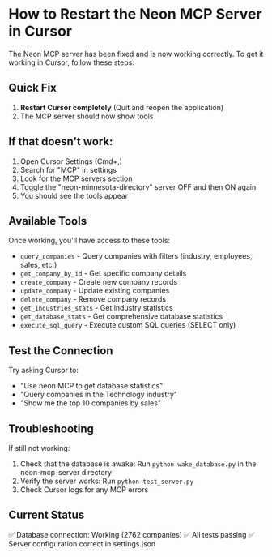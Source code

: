 # How to Restart the Neon MCP Server in Cursor

The Neon MCP server has been fixed and is now working correctly. To get it working in Cursor, follow these steps:

## Quick Fix

1. **Restart Cursor completely** (Quit and reopen the application)
2. The MCP server should now show tools

## If that doesn't work:

1. Open Cursor Settings (Cmd+,)
2. Search for "MCP" in settings
3. Look for the MCP servers section
4. Toggle the "neon-minnesota-directory" server OFF and then ON again
5. You should see the tools appear

## Available Tools

Once working, you'll have access to these tools:
- `query_companies` - Query companies with filters (industry, employees, sales, etc.)
- `get_company_by_id` - Get specific company details
- `create_company` - Create new company records
- `update_company` - Update existing companies
- `delete_company` - Remove company records
- `get_industries_stats` - Get industry statistics
- `get_database_stats` - Get comprehensive database statistics
- `execute_sql_query` - Execute custom SQL queries (SELECT only)

## Test the Connection

Try asking Cursor to:
- "Use neon MCP to get database statistics"
- "Query companies in the Technology industry"
- "Show me the top 10 companies by sales"

## Troubleshooting

If still not working:
1. Check that the database is awake: Run `python wake_database.py` in the neon-mcp-server directory
2. Verify the server works: Run `python test_server.py`
3. Check Cursor logs for any MCP errors

## Current Status

✅ Database connection: Working (2762 companies)
✅ All tests passing
✅ Server configuration correct in settings.json


